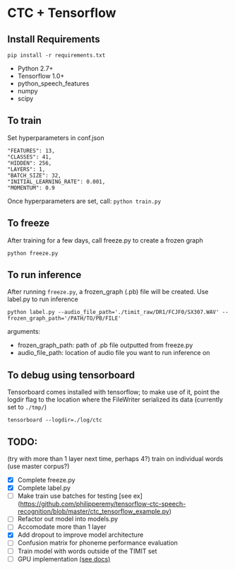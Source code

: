 # CTC + Tensorflow

## Install Requirements

`pip install -r requirements.txt`

- Python 2.7+
- Tensorflow 1.0+
- python_speech_features
- numpy
- scipy

## To train
Set hyperparameters in conf.json
```
"FEATURES": 13,
"CLASSES": 41,
"HIDDEN": 256,
"LAYERS": 1,
"BATCH_SIZE": 32,
"INITIAL_LEARNING_RATE": 0.001,
"MOMENTUM": 0.9
```
Once hyperparameters are set, call:
`python train.py`

## To freeze
After training for a few days, call freeze.py to create a frozen graph
```
python freeze.py
```

## To run inference
After running `freeze.py`, a frozen_graph (.pb) file will be created.
Use label.py to run inference
```
python label.py --audio_file_path='./timit_raw/DR1/FCJF0/SX307.WAV' --frozen_graph_path='/PATH/TO/PB/FILE'
```

arguments:
- frozen_graph_path: path of .pb file outputted from freeze.py
- audio_file_path: location of audio file you want to run inference on


## To debug using tensorboard
Tensorboard comes installed with tensorflow; to make use of it, point the logdir flag to the location where the FileWriter serialized its data (currently set to `./tmp/`)
```
tensorboard --logdir=./log/ctc
```

## TODO:
(try with more than 1 layer next time, perhaps 4?)
train on individual words (use master corpus?)
- [X] Complete freeze.py
- [X] Complete  label.py
- [ ] Make train use batches for testing [see ex] (https://github.com/philipperemy/tensorflow-ctc-speech-recognition/blob/master/ctc_tensorflow_example.py)
- [ ] Refactor out model into models.py
- [ ] Accomodate more than 1 layer
- [X] Add dropout to improve model architecture
- [ ] Confusion matrix for phoneme performance evaluation
- [ ] Train model with words outside of the TIMIT set
- [ ] GPU implementation [(see docs)](https://www.tensorflow.org/programmers_guide/using_gpu)
